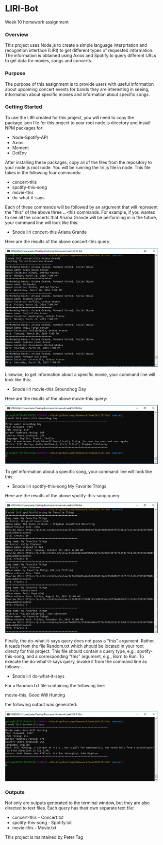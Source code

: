 # LIRI-Bot
Week 10 homework assignment
### Overview
This project uses Node.js to create a simple language interprtation and recognition interface (LIRI) to get different types of requested information. The information is obtained using Axios and Spotify to query different URLs to get data for movies, songs and concerts.

### Purpose
The purpose of this assignment is to provide users with useful information about upcoming concert events for bands they are interesting in seeing, information about specific movies and information about specific songs.

### Getting Started
To use the LIRI created for this project, you will need to copy the package.json file for this project to your root node.js directory and install NPM packages for:
* Node-Spotify-API
* Axios
* Moment
* DotEnv

After installing these packages, copy all of the files from the repository to your node.js root node. You will be running the liri.js file in node. This file takes in the following four commands:
* concert-this
* spotify-this-song
* movie-this
* do-what-it-says

Each of these commands will be followed by an argument that will represent the "this" of the above three ...-this commands. For example, if you wanted to see all the concerts that Ariana Grande will be performing in in the future, your command line will look like this:

* $node liri concert-this Ariana Grande

Here are the results of the above concert-this query:

![LIRI Screenshot](images/Concert-this-ArianaGrande-screenshot.jpg)

Likewise, to get information about a specific movie, your command line will look like this:

* $node liri movie-this Groundhog Day

Here are the results of the above movie-this query:

![LIRI Screenshot](images/Movie-this-GroundhogDay-screenshot.jpg)

To get information about a specific song, your command line will look like this:

* $node liri spotify-this-song My Favorite Things

Here are the results of the above spotify-this-song query:

![LIRI Screenshot](images/Spotify-this-song-MyFavoriteThings-screenshot.jpg)

Finally, the do-what-it-says query does not pass a "this" argument. Rather, it reads from the file Random.txt which should be located in your root directy for this project. This file should contain a query type, e.g., spotify-this-song, and a corresponding "this" argument, e.g., Born to Run. To execute the do-what-it-says query, invoke it from the command line as follows:

* $node liri do-what-it-says

For a Random.txt file containing the following line:

movie-this, Good Will Hunting

the following output was generated:

![LIRI Screenshot](images/Do-what-it-says-GoodWillHunting-screenshot.jpg)

### Outputs

Not only are outputs generated to the terminal window, but they are also directed to text files. Each query has their own separate text file:
* concert-this - Concert.txt
* spotify-this-song - Spotify.txt
* movie-this - Movie.txt


This project is maintained by Peter Tag
